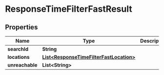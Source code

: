 

# ResponseTimeFilterFastResult

## Properties

Name | Type | Description | Notes
------------ | ------------- | ------------- | -------------
**searchId** | **String** |  | 
**locations** | [**List&lt;ResponseTimeFilterFastLocation&gt;**](ResponseTimeFilterFastLocation.md) |  | 
**unreachable** | **List&lt;String&gt;** |  | 



